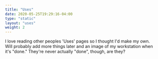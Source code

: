 ```yaml
---
title: "Uses"
date: 2020-05-25T19:29:16-04:00
type: "static"
layout: "uses"
weight: 2
---
```


I love reading other peoples 'Uses' pages so I thought I'd make my own. Will probably add more things later and an image of my workstation when it's "done." They're never actually "done", though, are they?
